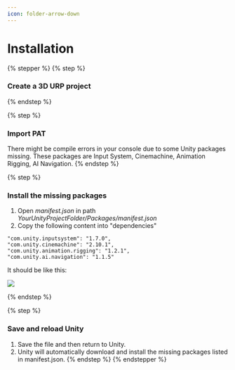```yaml
---
icon: folder-arrow-down
---
```


# Installation

{% stepper %}
{% step %}
### Create a 3D URP project


{% endstep %}

{% step %}
### Import PAT

There might be compile errors in your console due to some Unity packages missing. These packages are Input System, Cinemachine, Animation Rigging, AI Navigation.
{% endstep %}

{% step %}
### Install the missing packages

1. Open _manifest.json_ in path _YourUnityProjectFolder/Packages/manifest.json_
2. Copy the following content into "dependencies"

```
"com.unity.inputsystem": "1.7.0",
"com.unity.cinemachine": "2.10.1",
"com.unity.animation.rigging": "1.2.1",
"com.unity.ai.navigation": "1.1.5"
```

It should be like this:

![](https://lh7-rt.googleusercontent.com/docsz/AD\_4nXcDthLI6BUvOoBRQgV2s\_Mk\_c4SjsnoT\_4bai1jErYdhz\_zRTevaIKpG\_FUwgYsEVgZT1lUCEZBaRKtSAxyF3x8BWLhL41DEo0WpBL\_1f8lQEJby-dGx7iaWLdl8GDF\_ULhRT5ObYvLJLgQQoVKpkmTUAE?key=htNSsP1Z5pxNb19QhZc4Mg)


{% endstep %}

{% step %}
### Save and reload Unity

1. Save the file and then return to Unity.
2. Unity will automatically download and install the missing packages listed in manifest.json.&#x20;
{% endstep %}
{% endstepper %}
